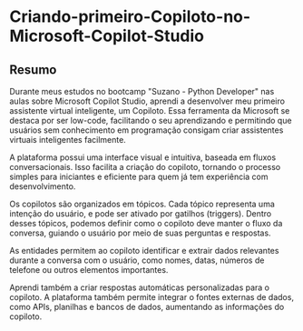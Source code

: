 # Criando-primeiro-Copiloto-no-Microsoft-Copilot-Studio

## Resumo
Durante meus estudos no bootcamp "Suzano - Python Developer" nas aulas sobre Microsoft Copilot Studio, aprendi a desenvolver meu primeiro assistente virtual inteligente, um Copiloto. Essa ferramenta da Microsoft se destaca por ser low-code, facilitando o seu aprendizando e permitindo que usuários sem conhecimento em programação consigam criar assistentes virtuais inteligentes facilmente.

A plataforma possui uma interface visual e intuitiva, baseada em fluxos conversacionais. Isso facilita a criação do copiloto, tornando o processo simples para iniciantes e eficiente para quem já tem experiência com desenvolvimento.

Os copilotos são organizados em tópicos. Cada tópico representa uma intenção do usuário, e pode ser ativado por gatilhos (triggers). Dentro desses tópicos, podemos definir como o copiloto deve manter o fluxo da conversa, guiando o usuário por meio de suas perguntas e respostas.

As entidades permitem ao copiloto identificar e extrair dados relevantes durante a conversa com o usuário, como nomes, datas, números de telefone ou outros elementos importantes.

Aprendi também a criar respostas automáticas personalizadas para o copiloto. A plataforma também permite integrar o fontes externas de dados, como APIs, planilhas e bancos de dados, aumentando as informações do copiloto.
